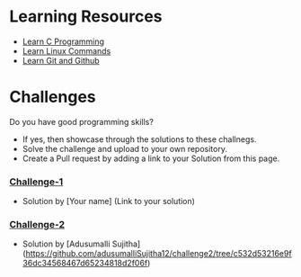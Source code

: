 # Learning Resources
* [Learn C Programming](C-Resources.md)
* [Learn Linux Commands](Linux-Resources.md)
* [Learn Git and Github](C-Resources.md)

# Challenges
Do you have good programming skills? 
- If yes, then showcase through the solutions to these challnegs.
- Solve the challenge and upload to your own repository.
- Create a Pull request by adding a link to your Solution from this page.

### [Challenge-1](challenge-1.md)
* Solution by [Your name] (Link to your solution)

### [Challenge-2](challenge-2.md)
* Solution by [Adusumalli Sujitha] (https://github.com/adusumalliSujitha12/challenge2/tree/c532d53216e9f36dc34568467d65234818d2f06f)
